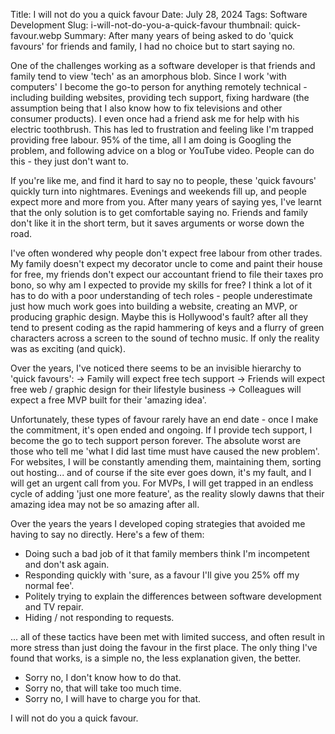 Title: I will not do you a quick favour
Date: July 28, 2024
Tags: Software Development
Slug: i-will-not-do-you-a-quick-favour
thumbnail: quick-favour.webp
Summary:  After many years of being asked to do 'quick favours' for friends and family, I had no choice but to start saying no. 

One of the challenges working as a software developer is that friends and family tend to view 'tech' as an amorphous blob. Since I work 'with computers' I become the go-to person for anything remotely technical - including building websites, providing tech support, fixing hardware (the assumption being that I also know how to fix televisions and other consumer products). I even once had a friend ask me for help with his electric toothbrush. This has led to frustration and feeling like I'm trapped providing free labour. 95% of the time, all I am doing is Googling the problem, and following advice on a blog or YouTube video. People can do this - they just don't want to.

If you're like me, and find it hard to say no to people, these 'quick favours'  quickly turn into nightmares. Evenings and weekends fill up, and people expect more and more from you. After many years of saying yes, I've learnt that the only solution is to get comfortable saying no. Friends and family don't like it in the short term, but it saves arguments or worse down the road.

I've often wondered why people don't expect free labour from other trades. My family doesn't expect my decorator uncle to come and paint their house for free, my friends don't expect our accountant friend to file their taxes pro bono, so why am I expected to provide my skills for free? I think a lot of it has to do with a poor understanding of tech roles - people underestimate just how much work goes into building a website, creating an MVP, or producing graphic design. Maybe this is Hollywood's fault? after all they tend to present coding as the rapid hammering of keys and a flurry of green characters across a screen to the sound of techno music. If only the reality was as exciting (and quick). 

Over the years, I've noticed there seems to be an invisible hierarchy to 'quick favours':
-> Family will expect free tech support
-> Friends will expect free web / graphic design for their lifestyle business
-> Colleagues will expect a free MVP built for their 'amazing idea'.

Unfortunately, these types of favour rarely have an end date - once I make the commitment, it's open ended and ongoing. If I provide tech support, I become the go to tech support person forever. The absolute worst are those who tell me 'what I did last time must have caused the new problem'. For websites, I will be constantly amending them, maintaining them, sorting out hosting... and of course if the site ever goes down, it's my fault, and I will get an urgent call from you. For MVPs, I will get trapped in an endless cycle of adding 'just one more feature', as the reality slowly dawns that their amazing idea may not be so amazing after all. 

Over the years the years I developed coping strategies that avoided me having to say no directly. Here's a few of them:

- Doing such a bad job of it that family members think I'm incompetent and don't ask again. 
- Responding quickly with 'sure, as a favour I'll give you 25% off my normal fee'.
- Politely trying to explain the differences between software development and TV repair.
- Hiding / not responding to requests.

... all of these tactics have been met with limited success, and often result in more stress than just doing the favour in the first place. The only thing I've found that works, is a simple no, the less explanation given, the better. 

- Sorry no, I don't know how to do that. 
- Sorry no, that will take too much time. 
- Sorry no, I will have to charge you for that. 

I will not do you a quick favour.